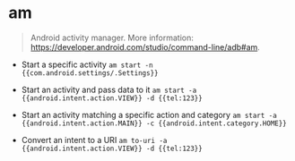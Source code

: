 # am
> Android activity manager.
> More information: <https://developer.android.com/studio/command-line/adb#am>.

- Start a specific activity
`am start -n {{com.android.settings/.Settings}}`

- Start an activity and pass data to it
`am start -a {{android.intent.action.VIEW}} -d {{tel:123}}`

- Start an activity matching a specific action and category
`am start -a {{android.intent.action.MAIN}} -c {{android.intent.category.HOME}}`

- Convert an intent to a URI
`am to-uri -a {{android.intent.action.VIEW}} -d {{tel:123}}`
